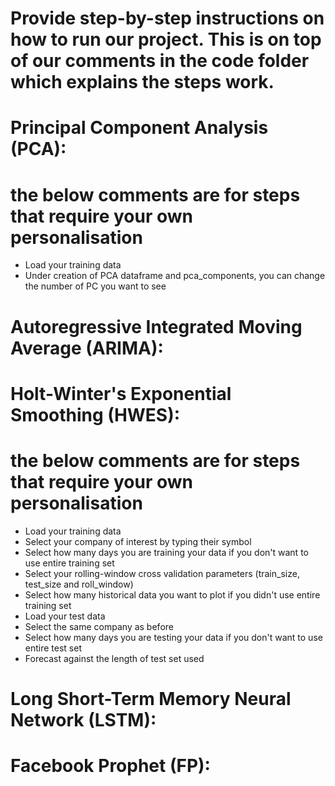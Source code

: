 # Provide step-by-step instructions on how to run our project. This is on top of our comments in the code folder which explains the steps work.
# Principal Component Analysis (PCA):
# the below comments are for steps that require your own personalisation
- Load your training data
- Under creation of PCA dataframe and pca_components, you can change the number of PC you want to see

# Autoregressive Integrated Moving Average (ARIMA):

# Holt-Winter's Exponential Smoothing (HWES):
# the below comments are for steps that require your own personalisation
- Load your training data
- Select your company of interest by typing their symbol
- Select how many days you are training your data if you don't want to use entire training set
- Select your rolling-window cross validation parameters (train_size, test_size and roll_window)
- Select how many historical data you want to plot if you didn't use entire training set
- Load your test data
- Select the same company as before
- Select how many days you are testing your data if you don't want to use entire test set
- Forecast against the length of test set used

# Long Short-Term Memory Neural Network (LSTM):

# Facebook Prophet (FP):

